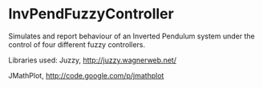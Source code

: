 # InvPendFuzzyController

Simulates and report behaviour of an Inverted Pendulum system under the control of four different fuzzy controllers.

Libraries used:
Juzzy, http://juzzy.wagnerweb.net/

JMathPlot, http://code.google.com/p/jmathplot
